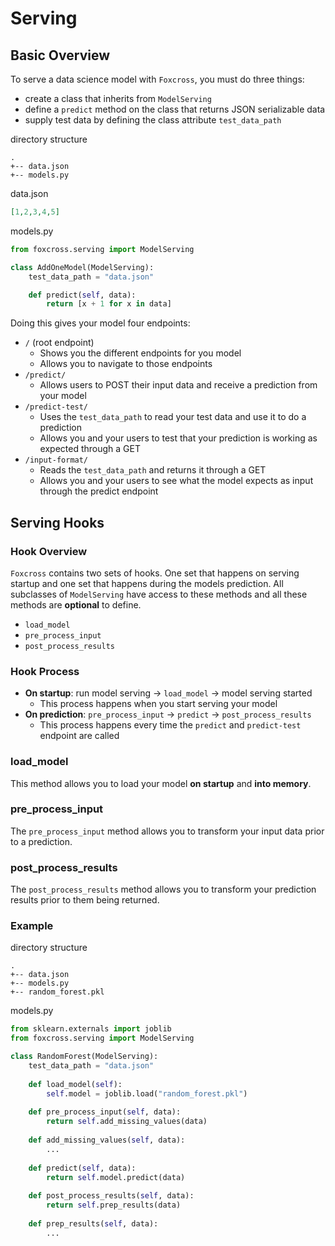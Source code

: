 # Serving

## Basic Overview
To serve a data science model with `Foxcross`, you must do three things:

* create a class that inherits from `ModelServing`
* define a `predict` method on the class that returns JSON serializable data
* supply test data by defining the class attribute `test_data_path`

directory structure
```
.
+-- data.json
+-- models.py
```
data.json
```json
[1,2,3,4,5]
```
models.py
```python
from foxcross.serving import ModelServing

class AddOneModel(ModelServing):
    test_data_path = "data.json"

    def predict(self, data):
        return [x + 1 for x in data]
```

Doing this gives your model four endpoints:

* `/` (root endpoint)
    * Shows you the different endpoints for you model
    * Allows you to navigate to those endpoints
* `/predict/`
    * Allows users to POST their input data and receive a prediction from your model
* `/predict-test/`
    * Uses the `test_data_path` to read your test data and use it to do a prediction
    * Allows you and your users to test that your prediction is working as expected
    through a GET
* `/input-format/`
    * Reads the `test_data_path` and returns it through a GET
    * Allows you and your users to see what the model expects as input through the predict
    endpoint

## Serving Hooks

### Hook Overview
`Foxcross` contains two sets of hooks. One set that happens on serving startup and one set
that happens during the models prediction. All subclasses of `ModelServing` have access to
these methods and all these methods are **optional** to define.

* `load_model`
* `pre_process_input`
* `post_process_results`

### Hook Process

* **On startup**: run model serving -> `load_model` -> model serving started
    * This process happens when you start serving your model
* **On prediction**: `pre_process_input` -> `predict` -> `post_process_results`
    * This process happens every time the `predict` and `predict-test` endpoint are called

### load_model
This method allows you to load your model **on startup** and **into memory**.

### pre_process_input
The `pre_process_input` method allows you to transform your input data prior to a prediction.

### post_process_results
The `post_process_results` method allows you to transform your prediction results prior to
them being returned.

### Example
directory structure
```
.
+-- data.json
+-- models.py
+-- random_forest.pkl
```
models.py
```python
from sklearn.externals import joblib
from foxcross.serving import ModelServing

class RandomForest(ModelServing):
    test_data_path = "data.json"
    
    def load_model(self):
        self.model = joblib.load("random_forest.pkl")
    
    def pre_process_input(self, data):
        return self.add_missing_values(data)
    
    def add_missing_values(self, data):
        ...
    
    def predict(self, data):
        return self.model.predict(data)
    
    def post_process_results(self, data):
        return self.prep_results(data)
    
    def prep_results(self, data):
        ...
```
